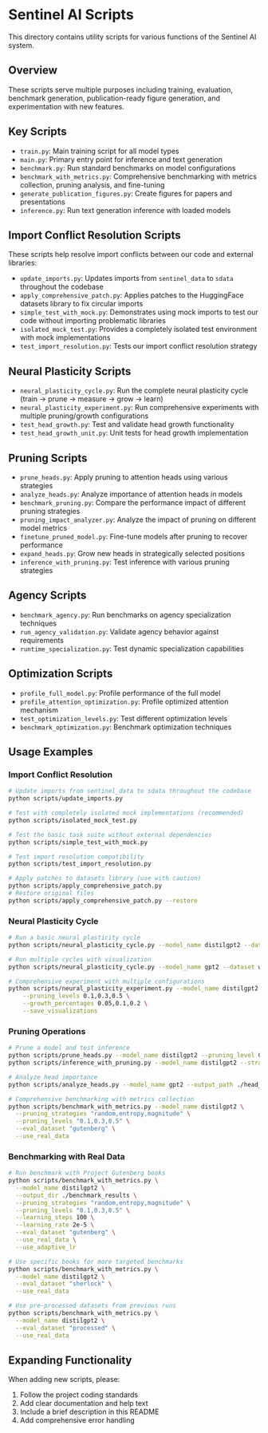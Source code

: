 # Sentinel AI Scripts

This directory contains utility scripts for various functions of the Sentinel AI system.

## Overview

These scripts serve multiple purposes including training, evaluation, benchmark generation, 
publication-ready figure generation, and experimentation with new features.

## Key Scripts

- `train.py`: Main training script for all model types
- `main.py`: Primary entry point for inference and text generation
- `benchmark.py`: Run standard benchmarks on model configurations
- `benchmark_with_metrics.py`: Comprehensive benchmarking with metrics collection, pruning analysis, and fine-tuning
- `generate_publication_figures.py`: Create figures for papers and presentations
- `inference.py`: Run text generation inference with loaded models

## Import Conflict Resolution Scripts

These scripts help resolve import conflicts between our code and external libraries:

- `update_imports.py`: Updates imports from `sentinel_data` to `sdata` throughout the codebase
- `apply_comprehensive_patch.py`: Applies patches to the HuggingFace datasets library to fix circular imports
- `simple_test_with_mock.py`: Demonstrates using mock imports to test our code without importing problematic libraries
- `isolated_mock_test.py`: Provides a completely isolated test environment with mock implementations
- `test_import_resolution.py`: Tests our import conflict resolution strategy

## Neural Plasticity Scripts

- `neural_plasticity_cycle.py`: Run the complete neural plasticity cycle (train → prune → measure → grow → learn)
- `neural_plasticity_experiment.py`: Run comprehensive experiments with multiple pruning/growth configurations
- `test_head_growth.py`: Test and validate head growth functionality
- `test_head_growth_unit.py`: Unit tests for head growth implementation

## Pruning Scripts

- `prune_heads.py`: Apply pruning to attention heads using various strategies
- `analyze_heads.py`: Analyze importance of attention heads in models
- `benchmark_pruning.py`: Compare the performance impact of different pruning strategies
- `pruning_impact_analyzer.py`: Analyze the impact of pruning on different model metrics
- `finetune_pruned_model.py`: Fine-tune models after pruning to recover performance
- `expand_heads.py`: Grow new heads in strategically selected positions
- `inference_with_pruning.py`: Test inference with various pruning strategies

## Agency Scripts

- `benchmark_agency.py`: Run benchmarks on agency specialization techniques
- `run_agency_validation.py`: Validate agency behavior against requirements
- `runtime_specialization.py`: Test dynamic specialization capabilities

## Optimization Scripts

- `profile_full_model.py`: Profile performance of the full model
- `profile_attention_optimization.py`: Profile optimized attention mechanism
- `test_optimization_levels.py`: Test different optimization levels
- `benchmark_optimization.py`: Benchmark optimization techniques

## Usage Examples

### Import Conflict Resolution

```bash
# Update imports from sentinel_data to sdata throughout the codebase
python scripts/update_imports.py

# Test with completely isolated mock implementations (recommended)
python scripts/isolated_mock_test.py

# Test the basic task suite without external dependencies
python scripts/simple_test_with_mock.py 

# Test import resolution compatibility
python scripts/test_import_resolution.py

# Apply patches to datasets library (use with caution)
python scripts/apply_comprehensive_patch.py
# Restore original files
python scripts/apply_comprehensive_patch.py --restore
```

### Neural Plasticity Cycle

```bash
# Run a basic neural plasticity cycle
python scripts/neural_plasticity_cycle.py --model_name distilgpt2 --dataset tiny_shakespeare

# Run multiple cycles with visualization
python scripts/neural_plasticity_cycle.py --model_name gpt2 --dataset wikitext --cycles 3 --save_visualizations

# Comprehensive experiment with multiple configurations
python scripts/neural_plasticity_experiment.py --model_name distilgpt2 \
    --pruning_levels 0.1,0.3,0.5 \
    --growth_percentages 0.05,0.1,0.2 \
    --save_visualizations
```

### Pruning Operations

```bash
# Prune a model and test inference
python scripts/prune_heads.py --model_name distilgpt2 --pruning_level 0.3 --strategy entropy
python scripts/inference_with_pruning.py --model_name distilgpt2 --strategy entropy --pruning_level 0.3

# Analyze head importance
python scripts/analyze_heads.py --model_name gpt2 --output_path ./head_analysis.json

# Comprehensive benchmarking with metrics collection
python scripts/benchmark_with_metrics.py --model_name distilgpt2 \
  --pruning_strategies "random,entropy,magnitude" \
  --pruning_levels "0.1,0.3,0.5" \
  --eval_dataset "gutenberg" \
  --use_real_data
```

### Benchmarking with Real Data

```bash
# Run benchmark with Project Gutenberg books
python scripts/benchmark_with_metrics.py \
  --model_name distilgpt2 \
  --output_dir ./benchmark_results \
  --pruning_strategies "random,entropy,magnitude" \
  --pruning_levels "0.1,0.3,0.5" \
  --learning_steps 100 \
  --learning_rate 2e-5 \
  --eval_dataset "gutenberg" \
  --use_real_data \
  --use_adaptive_lr

# Use specific books for more targeted benchmarks
python scripts/benchmark_with_metrics.py \
  --model_name distilgpt2 \
  --eval_dataset "sherlock" \
  --use_real_data

# Use pre-processed datasets from previous runs
python scripts/benchmark_with_metrics.py \
  --model_name distilgpt2 \
  --eval_dataset "processed" \
  --use_real_data
```

## Expanding Functionality

When adding new scripts, please:
1. Follow the project coding standards
2. Add clear documentation and help text
3. Include a brief description in this README
4. Add comprehensive error handling